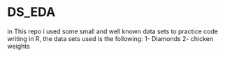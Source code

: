 # DS_EDA
in This repo i used some small and well known data sets to practice code writing in R, the data sets used is the following:
1- Diamonds 
2- chicken weights 


